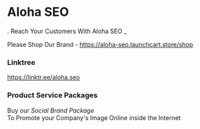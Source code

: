 # Aloha SEO
.
Reach Your Customers With Aloha SEO
_

Please Shop Our Brand - https://aloha-seo.launchcart.store/shop


### Linktree
https://linktr.ee/aloha.seo

### Product Service Packages

Buy our *Social Brand Package*  
To Promote your Company's Image Online inside the Internet

